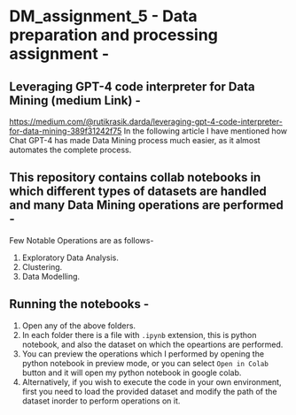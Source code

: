# DM_assignment_5 - Data preparation and processing assignment -

## Leveraging GPT-4 code interpreter for Data Mining (medium Link) - 
https://medium.com/@rutikrasik.darda/leveraging-gpt-4-code-interpreter-for-data-mining-389f31242f75
In the following article I have mentioned how Chat GPT-4 has made Data Mining process much easier, as it almost automates the complete process. 
 
## This repository contains collab notebooks in which different types of datasets are handled and many Data Mining operations are performed - 
Few Notable Operations are as follows-
1. Exploratory Data Analysis.
2. Clustering.
3. Data Modelling.

## Running the notebooks -
1. Open any of the above folders.
2. In each folder there is a file with `.ipynb` extension, this is python notebook, and also the dataset on which the opeartions are performed.
3. You can preview the operations which I performed by opening the python notebook in preview mode, or you can select `Open in Colab` button and it will open my python notebook in google colab.
4. Alternatively, if you wish to execute the code in your own environment, first you need to load the provided dataset and modify the path of the dataset inorder to perform operations on it.

